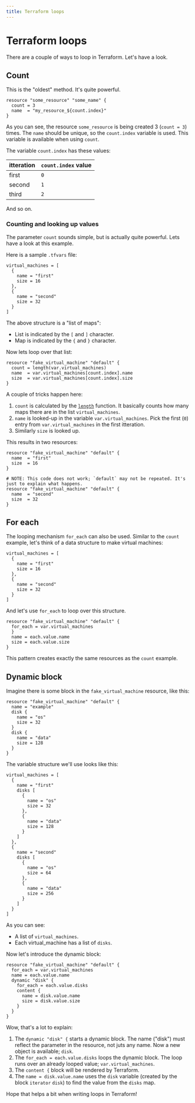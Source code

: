```yaml
---
title: Terraform loops
---
```


# Terraform loops

There are a couple of ways to loop in Terraform. Let's have a look.

## Count

This is the "oldest" method. It's quite powerful.

```hcl
resource "some_resource" "some_name" {
  count = 3
  name  = "my_resource_${count.index}"
}
```

As you can see, the resource `some_resource` is being created 3 (`count = 3`) times.
The `name` should be unique, so the `count.index` variable is used. This variable is available when using `count`.

The variable `count.index` has these values:

| itteration | `count.index` value |
|------------|---------------------|
| first      | `0`                 |
| second     | `1`                 |
| third      | `2`                 |

And so on.

### Counting and looking up values

The parameter `count` sounds simple, but is actually quite powerful. Lets have a look at this example.


Here is a sample `.tfvars` file:

```hcl
virtual_machines = [
  {
    name = "first"
    size = 16
  },
  {
    name = "second"
    size = 32
  }
]
```

The above structure is a "list of maps":

- List is indicated by the `[` and `]` character.
- Map is indicated by the `{` and `}` character.

Now lets loop over that list:

```hcl
resource "fake_virtual_machine" "default" {
  count = length(var.virtual_machines)
  name  = var.virtual_machines[count.index].name
  size  = var.virtual_machines[count.index].size
}
```

A couple of tricks happen here:

1. `count` is calculated by the [`length`](https://www.terraform.io/docs/language/functions/length.html) function. It basically counts how many maps there are in the list `virtual_machines`.
2. `name` is looked-up in the variable `var.virtual_machines`. Pick the first (`0`) entry from `var.virtual_machines` in the first itteration.
3. Similarly `size` is looked up.

This results in two resources:

```hcl
resource "fake_virtual_machine" "default" {
  name  = "first"
  size  = 16
}

# NOTE: This code does not work; `default` may not be repeated. It's just to explain what happens.
resource "fake_virtual_machine" "default" {
  name  = "second"
  size  = 32
}
```

## For each

The looping mechanism `for_each` can also be used. Similar to the `count` example, let's think of a data structure to make virtual machines:

```hcl
virtual_machines = [
  {
    name = "first"
    size = 16
  },
  {
    name = "second"
    size = 32
  }
]
```

And let's use `for_each` to loop over this structure.

```hcl
resource "fake_virtual_machine" "default" {
  for_each = var.virtual_machines
  }
  name = each.value.name
  size = each.value.size
}
```

This pattern creates exactly the same resources as the `count` example.

## Dynamic block

Imagine there is some block in the `fake_virtual_machine` resource, like this:

```hcl
resource "fake_virtual_machine" "default" {
  name = "example"
  disk {
    name = "os"
    size = 32
  }
  disk {
    name = "data"
    size = 128
  }
}
```

The variable structure we'll use looks like this:

```hcl
virtual_machines = [
  {
    name = "first"
    disks [
      {
        name = "os"
        size = 32
      },
      {
        name = "data"
        size = 128
      }
    ]
  },
  {
    name = "second"
    disks [
      {
        name = "os"
        size = 64
      },
      {
        name = "data"
        size = 256
      }
    ]
  }
]
```

As you can see:

- A list of `virtual_machines`.
- Each virtual_machine has a list of `disks`.

Now let's introduce the dynamic block:

```hcl
resource "fake_virtual_machine" "default" {
  for_each = var.virtual_machines
  name = each.value.name
  dynamic "disk" {
    for_each = each.value.disks
    content {
      name = disk.value.name
      size = disk.value.size
    }
  }
}
```

Wow, that's a lot to explain:

1. The `dynamic "disk" {` starts a dynamic block. The name ("disk") must reflect the parameter in the resource, not juts any name. Now a new object is available; `disk`.
2. The `for_each = each.value.disks` loops the dynamic block. The loop runs over an already looped value; `var.virtual_machines`.
3. The `content {` block will be rendered by Terraform.
4. The `name = disk.value.name` uses the `disk` variable (created by the block `iterator` `disk`) to find the value from the `disks` map.

Hope that helps a bit when writing loops in Terraform!
